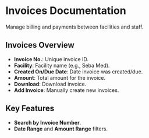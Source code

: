 # Invoices Documentation

Manage billing and payments between facilities and staff.

## Invoices Overview

- **Invoice No.**: Unique invoice ID.
- **Facility**: Facility name (e.g., Seba Med).
- **Created On/Due Date**: Date invoice was created/due.
- **Amount**: Total amount for the invoice.
- **Download**: Download invoice.
- **Add Invoice**: Manually create new invoices.

## Key Features

- **Search by Invoice Number**.
- **Date Range** and **Amount Range** filters.
